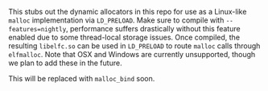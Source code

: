 <!-- Copyright 2017 the authors. See the 'Copyright and license' section of the README.md file at the top-level directory of this repository.

Licensed under the Apache License, Version 2.0 (the LICENSE file). This file may not be copied, modified, or distributed except according to those terms. -->

This stubs out the dynamic allocators in this repo for use as a Linux-like
`malloc` implementation via `LD_PRELOAD`. Make sure to compile with
`--features=nightly`, performance suffers drastically without this feature
enabled due to some thread-local storage issues. Once compiled, the resulting
`libelfc.so` can be used in `LD_PRELOAD` to route `malloc` calls through
`elfmalloc`. Note that OSX and Windows are currently unsupported, though we
plan to add these in the future.

This will be replaced with `malloc_bind` soon.
